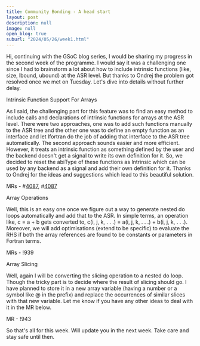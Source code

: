 ```yaml
---
title: Community Bonding - A head start
layout: post
description: null
image: null
open_blog: true
suburl: "2024/05/26/week1.html"
---
```


Hi, continuing with the GSoC blog series, I would be sharing my progress in the second week of the programme. I would say it was a challenging one since I had to brainstorm a lot about how to include intrinsic functions (like, size, lbound, ubound) at the ASR level. But thanks to Ondrej the problem got resolved once we met on Tuesday. Let's dive into details without further delay.

Intrinsic Function Support For Arrays

As I said, the challenging part for this feature was to find an easy method to include calls and declarations of intrinsic functions for arrays at the ASR level. There were two approaches, one was to add such functions manually to the ASR tree and the other one was to define an empty function as an interface and let lfortran do the job of adding that interface to the ASR tree automatically. The second approach sounds easier and more efficient. However, it treats an intrinsic function as something defined by the user and the backend doesn't get a signal to write its own definition for it. So, we decided to reset the abiType of these functions as Intrinsic which can be used by any backend as a signal and add their own definition for it. Thanks to Ondrej for the ideas and suggestions which lead to this beautiful solution.

MRs - #[4087](https://github.com/lfortran/lfortran/pull/4087), #[4087](https://github.com/lfortran/lfortran/pull/4087)

Array Operations

Well, this is an easy one once we figure out a way to generate nested do loops automatically and add that to the ASR. In simple terms, an operation like, c = a + b gets converted to, c(i, j, k, . . .) = a(i, j, k, . . .) + b(i, j, k, . . .). Moreover, we will add optimisations (extend to be specific) to evaluate the RHS if both the array references are found to be constants or parameters in Fortran terms.

MRs - !939

Array Slicing

Well, again I will be converting the slicing operation to a nested do loop. Though the tricky part is to decide where the result of slicing should go. I have planned to store it in a new array variable (having a number or a symbol like @ in the prefix) and replace the occurrences of similar slices with that new variable. Let me know if you have any other ideas to deal with it in the MR below.

MR - !943

So that's all for this week. Will update you in the next week. Take care and stay safe until then.
